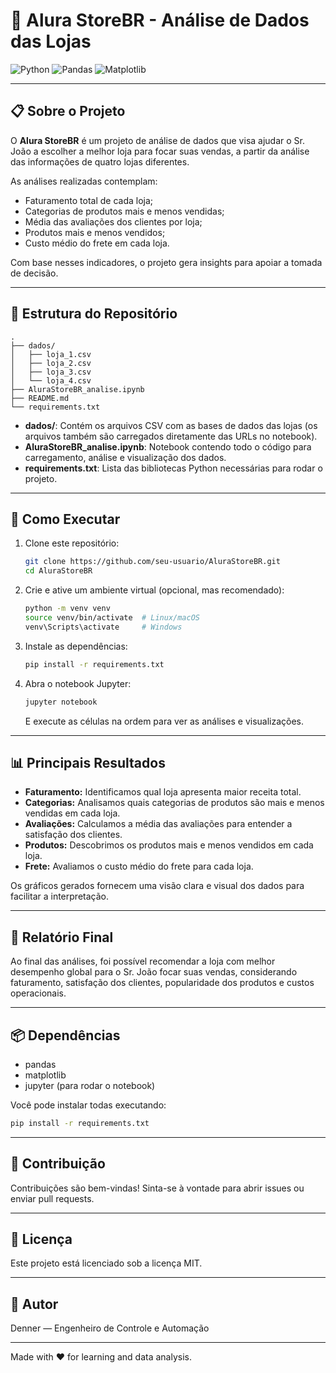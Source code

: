 
# 🛒 Alura StoreBR - Análise de Dados das Lojas

![Python](https://img.shields.io/badge/Python-3.11-blue?logo=python&style=flat-square)
![Pandas](https://img.shields.io/badge/Pandas-data%20analysis-green?style=flat-square)
![Matplotlib](https://img.shields.io/badge/Matplotlib-visualization-orange?style=flat-square)

---

## 📋 Sobre o Projeto

O **Alura StoreBR** é um projeto de análise de dados que visa ajudar o Sr. João a escolher a melhor loja para focar suas vendas, a partir da análise das informações de quatro lojas diferentes. 

As análises realizadas contemplam:

- Faturamento total de cada loja;
- Categorias de produtos mais e menos vendidas;
- Média das avaliações dos clientes por loja;
- Produtos mais e menos vendidos;
- Custo médio do frete em cada loja.

Com base nesses indicadores, o projeto gera insights para apoiar a tomada de decisão.

---

## 📂 Estrutura do Repositório

```
.
├── dados/
│   ├── loja_1.csv
│   ├── loja_2.csv
│   ├── loja_3.csv
│   └── loja_4.csv
├── AluraStoreBR_analise.ipynb
├── README.md
└── requirements.txt
```

- **dados/**: Contém os arquivos CSV com as bases de dados das lojas (os arquivos também são carregados diretamente das URLs no notebook).
- **AluraStoreBR_analise.ipynb**: Notebook contendo todo o código para carregamento, análise e visualização dos dados.
- **requirements.txt**: Lista das bibliotecas Python necessárias para rodar o projeto.

---

## 🚀 Como Executar

1. Clone este repositório:  
   ```bash
   git clone https://github.com/seu-usuario/AluraStoreBR.git
   cd AluraStoreBR
   ```

2. Crie e ative um ambiente virtual (opcional, mas recomendado):  
   ```bash
   python -m venv venv
   source venv/bin/activate  # Linux/macOS
   venv\Scripts\activate     # Windows
   ```

3. Instale as dependências:  
   ```bash
   pip install -r requirements.txt
   ```

4. Abra o notebook Jupyter:  
   ```bash
   jupyter notebook
   ```  
   E execute as células na ordem para ver as análises e visualizações.

---

## 📊 Principais Resultados

- **Faturamento:** Identificamos qual loja apresenta maior receita total.
- **Categorias:** Analisamos quais categorias de produtos são mais e menos vendidas em cada loja.
- **Avaliações:** Calculamos a média das avaliações para entender a satisfação dos clientes.
- **Produtos:** Descobrimos os produtos mais e menos vendidos em cada loja.
- **Frete:** Avaliamos o custo médio do frete para cada loja.

Os gráficos gerados fornecem uma visão clara e visual dos dados para facilitar a interpretação.

---

## 📝 Relatório Final

Ao final das análises, foi possível recomendar a loja com melhor desempenho global para o Sr. João focar suas vendas, considerando faturamento, satisfação dos clientes, popularidade dos produtos e custos operacionais.

---

## 📦 Dependências

- pandas
- matplotlib
- jupyter (para rodar o notebook)

Você pode instalar todas executando:  
```bash
pip install -r requirements.txt
```

---

## 🤝 Contribuição

Contribuições são bem-vindas! Sinta-se à vontade para abrir issues ou enviar pull requests.

---

## 📄 Licença

Este projeto está licenciado sob a licença MIT.

---

## 👤 Autor

Denner — Engenheiro de Controle e Automação

---

Made with ❤️ for learning and data analysis.

